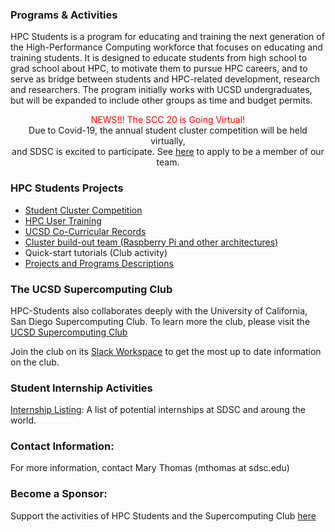 ### Programs & Activities
<p>
HPC Students is a program for educating and training the next generation of the High-Performance Computing workforce that focuses on educating and training students. It is designed to educate students from high school to grad school about HPC, to motivate them to pursue HPC careers, and to serve as bridge between students and HPC-related development, research and researchers. The program initially works with UCSD undergraduates, but will be expanded to include other groups as time and budget permits.  </p>
<center>
<font color="red">NEWS!!! The SCC 20 is Going Virtual!</font><br>
Due to Covid-19, the annual student cluster competition will be held virtually, <br>
and SDSC is excited to participate. See <a href="https://hpc-students.sdsc.edu/scc.html">here</a> to apply to be a member of our team.
</center>
<p> </p>

### HPC Students Projects
* [Student Cluster Competition](https://hpc-students.sdsc.edu/scc.html)
* [HPC User Training](https://hpc-students.sdsc.edu/hpc-training.html)
* [UCSD Co-Curricular Records](https://hpc-students.sdsc.edu/sdsc-ccr-program.html)
* [Cluster build-out team (Raspberry Pi and other architectures)](https://hpc-students.sdsc.edu/pi_proj.html)
* Quick-start tutorials (Club activity)
* [Projects and Programs Descriptions](https://hpc-students.sdsc.edu/projs.html)

### The UCSD Supercomputing Club

HPC-Students also collaborates deeply with the University of California, San Diego Supercomputing Club. To learn more the club, please visit the [UCSD Supercomputing Club](https://hpc-students.sdsc.edu/supercomputing_club.html)
<br>

Join the club on its [Slack Workspace](https://hpcstudentsatsdsc.slack.com) to get the most up to date information on the club.

### Student Internship Activities
[Internship Listing](internship_listing.html): A list of potential internships at SDSC and aroung the world.

### Contact Information:

For more information, contact Mary Thomas (mthomas at sdsc.edu)

### Become a Sponsor:
Support the activities of HPC Students and the Supercomputing Club [here](https://espi.ucsd.edu/make-a-gift?id=e4cddf78-4e99-462b-93ac-ffbea5886c5a)
